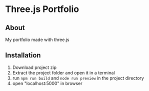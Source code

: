 # Three.js Portfolio

## About

My portfolio made with three.js

## Installation

1. Download project zip
3. Extract the project folder and open it in a terminal
6. run `npm run build` and `node run preview` in the project directory
7. open "localhost:5000" in browser
